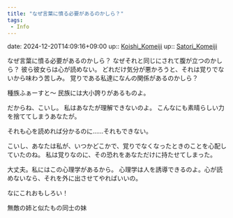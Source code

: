 ```yaml
---
title: "なぜ言葉に憤る必要があるのかしら？"
tags:
 - Info
---
```


date: 2024-12-20T14:09:16+09:00
up:: [Koishi_Komeiji](Bar/Novel/Touhou_Project/Koishi_Komeiji.md)
up:: [Satori_Komeiji](Bar/Novel/Touhou_Project/Satori_Komeiji.md)

なぜ言葉に憤る必要があるのかしら？
なぜそれと同じにされて腹が立つのかしら？
彼ら彼女らは心が読めない。
どれだけ気分が悪かろうと、それは覚りでないから味わう苦しみ。
覚りである私達になんの関係があるのかしら？

種族ふぁーすと〜
民族には大小誇りがあるものよ。

だからね、こいし。
私はあなたが理解できないのよ。
こんなにも素晴らしい力を捨ててしまうあなたが。

それも心を読めれば分かるのに……それもできない。

こいし、あなたは私が、いつかどこかで、覚りでなくなったときのことを心配していたのね。
私は覚りなのに、その恐れをあなただけに持たせてしまった。

大丈夫。私にはこの心理学があるから。
心理学は人を誘導できるのよ。心が読めないなら、それを外に出させてやればいいの。

なにこれおもしろい！

無敵の姉と似たもの同士の妹
